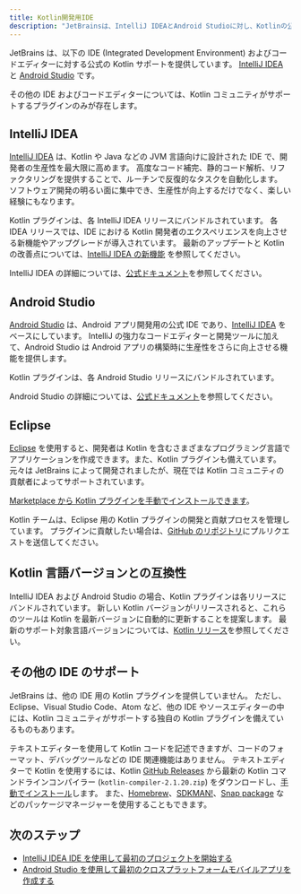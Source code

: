 ```yaml
---
title: Kotlin開発用IDE
description: "JetBrainsは、IntelliJ IDEAとAndroid Studioに対し、Kotlinの公式IDEサポートを提供しています。"
---
```

JetBrains は、以下の IDE (Integrated Development Environment) およびコードエディターに対する公式の Kotlin サポートを提供しています。
[IntelliJ IDEA](#intellij-idea) と [Android Studio](#android-studio) です。

その他の IDE およびコードエディターについては、Kotlin コミュニティがサポートするプラグインのみが存在します。

## IntelliJ IDEA

[IntelliJ IDEA](https://www.jetbrains.com/idea/download/) は、Kotlin や Java などの JVM 言語向けに設計された IDE で、開発者の生産性を最大限に高めます。
高度なコード補完、静的コード解析、リファクタリングを提供することで、ルーチンで反復的なタスクを自動化します。
ソフトウェア開発の明るい面に集中でき、生産性が向上するだけでなく、楽しい経験にもなります。

Kotlin プラグインは、各 IntelliJ IDEA リリースにバンドルされています。
各 IDEA リリースでは、IDE における Kotlin 開発者のエクスペリエンスを向上させる新機能やアップグレードが導入されています。
最新のアップデートと Kotlin の改善点については、[IntelliJ IDEA の新機能](https://www.jetbrains.com/idea/whatsnew/) を参照してください。

IntelliJ IDEA の詳細については、[公式ドキュメント](https://www.jetbrains.com/help/idea/discover-intellij-idea.html)を参照してください。

## Android Studio

[Android Studio](https://developer.android.com/studio) は、Android アプリ開発用の公式 IDE であり、[IntelliJ IDEA](https://www.jetbrains.com/idea/) をベースにしています。
IntelliJ の強力なコードエディターと開発ツールに加えて、Android Studio は Android アプリの構築時に生産性をさらに向上させる機能を提供します。

Kotlin プラグインは、各 Android Studio リリースにバンドルされています。

Android Studio の詳細については、[公式ドキュメント](https://developer.android.com/studio/intro)を参照してください。

## Eclipse

[Eclipse](https://eclipseide.org/release/) を使用すると、開発者は Kotlin を含むさまざまなプログラミング言語でアプリケーションを作成できます。また、Kotlin プラグインも備えています。元々は JetBrains によって開発されましたが、現在では Kotlin コミュニティの貢献者によってサポートされています。

[Marketplace から Kotlin プラグインを手動でインストールできます](https://marketplace.eclipse.org/content/kotlin-plugin-eclipse)。

Kotlin チームは、Eclipse 用の Kotlin プラグインの開発と貢献プロセスを管理しています。
プラグインに貢献したい場合は、[GitHub のリポジトリ](https://github.com/Kotlin/kotlin-eclipse)にプルリクエストを送信してください。

## Kotlin 言語バージョンとの互換性

IntelliJ IDEA および Android Studio の場合、Kotlin プラグインは各リリースにバンドルされています。
新しい Kotlin バージョンがリリースされると、これらのツールは Kotlin を最新バージョンに自動的に更新することを提案します。
最新のサポート対象言語バージョンについては、[Kotlin リリース](releases#ide-support)を参照してください。

## その他の IDE のサポート

JetBrains は、他の IDE 用の Kotlin プラグインを提供していません。
ただし、Eclipse、Visual Studio Code、Atom など、他の IDE やソースエディターの中には、Kotlin コミュニティがサポートする独自の Kotlin プラグインを備えているものもあります。

テキストエディターを使用して Kotlin コードを記述できますが、コードのフォーマット、デバッグツールなどの IDE 関連機能はありません。
テキストエディターで Kotlin を使用するには、Kotlin [GitHub Releases](https://github.com/JetBrains/kotlin/releases/tag/v2.1.20) から最新の Kotlin コマンドラインコンパイラー (`kotlin-compiler-2.1.20.zip`) をダウンロードし、[手動でインストール](command-line#manual-install)します。
また、[Homebrew](command-line#homebrew)、[SDKMAN!](command-line#sdkman)、[Snap package](command-line#snap-package) などのパッケージマネージャーを使用することもできます。

## 次のステップ

* [IntelliJ IDEA IDE を使用して最初のプロジェクトを開始する](jvm-get-started)
* [Android Studio を使用して最初のクロスプラットフォームモバイルアプリを作成する](https://www.jetbrains.com/help/kotlin-multiplatform-dev/multiplatform-create-first-app.html)